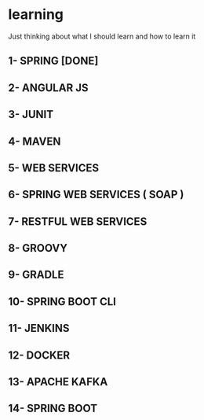 # learning
Just thinking about what I should learn and how to learn it

## 1- SPRING [DONE]
## 2- ANGULAR JS
## 3- JUNIT
## 4- MAVEN
## 5- WEB SERVICES
## 6- SPRING WEB SERVICES ( SOAP )
## 7- RESTFUL WEB SERVICES
## 8- GROOVY
## 9- GRADLE
## 10- SPRING BOOT CLI
## 11- JENKINS
## 12- DOCKER
## 13- APACHE KAFKA
## 14- SPRING BOOT

